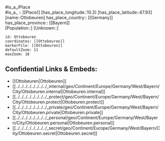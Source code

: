 ﻿---
location: [47.93,10.3] 
mapzoom: [7,12] 
mapmarker: city 
type: City
tags:
- geo/City


SpocWebEntityId: 33193
isDeleted: false
confidential: public

---
#is_a_/Place  
#is_a_ :: [[Place]] 
[has_place_longitude::10.3] 
[has_place_latitude::47.93] 
[name::Ottobeuren] 
has_place_country:: [[Germany]]  
has_place_province:: [[Bayern]]  
[Population::] 
[Unknown::] 


```leaflet
id: Ottobeuren
coordinates: [[Ottobeuren]] 
markerFile: [[Ottobeuren]] 
defaultZoom: 11 
maxZoom: 18
```


## Confidential Links & Embeds: 
- [[Ottobeuren|Ottobeuren]]  
- [[../../../../../../../../_internal/geo/Continent/Europe/Germany/West/Bayern/City/Ottobeuren.internal|Ottobeuren.internal]] 
- [[../../../../../../../../_protect/geo/Continent/Europe/Germany/West/Bayern/City/Ottobeuren.protect|Ottobeuren.protect]] 
- [[../../../../../../../../_private/geo/Continent/Europe/Germany/West/Bayern/City/Ottobeuren.private|Ottobeuren.private]] 
- [[../../../../../../../../_personal/geo/Continent/Europe/Germany/West/Bayern/City/Ottobeuren.personal|Ottobeuren.personal]] 
- [[../../../../../../../../_secret/geo/Continent/Europe/Germany/West/Bayern/City/Ottobeuren.secret|Ottobeuren.secret]] 
